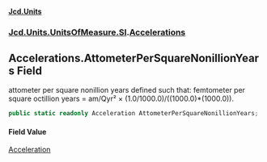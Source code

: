 #### [Jcd.Units](index.md 'index')
### [Jcd.Units.UnitsOfMeasure.SI](Jcd.Units.UnitsOfMeasure.SI.md 'Jcd.Units.UnitsOfMeasure.SI').[Accelerations](Accelerations.md 'Jcd.Units.UnitsOfMeasure.SI.Accelerations')

## Accelerations.AttometerPerSquareNonillionYears Field

attometer per square nonillion years defined such that: femtometer per square octillion years = am/Qyr² × (1.0/1000.0)/((1000.0)*(1000.0)).

```csharp
public static readonly Acceleration AttometerPerSquareNonillionYears;
```

#### Field Value
[Acceleration](Acceleration.md 'Jcd.Units.UnitTypes.Acceleration')